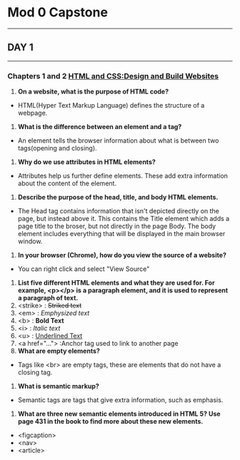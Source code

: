 # Mod 0 Capstone
***
## DAY 1
---

### Chapters 1 and 2 [HTML and CSS:Design and Build Websites](http://www.amazon.com/HTML-CSS-Design-Build-Websites/dp/1118008189/ref=sr_1_3?ie=UTF8&qid=1459879147&sr=8-3&keywords=duckett)

1. **On a website, what is the purpose of HTML code?**
  * HTML(Hyper Text Markup Language) defines the structure of a webpage.
1. **What is the difference between an element and a tag?**
  * An element tells the browser information about what is between two tags(opening and closing).
1. **Why do we use attributes in HTML elements?**
  * Attributes help us further define elements. These add extra information about the content of the element.
1. **Describe the purpose of the head, title, and body HTML elements.**
  * The Head tag contains information that isn't depicted directly on the page, but instead above it. This contains the Title element which adds a page title to the broser, but not directly in the page Body. The body element includes everything that will be displayed in the main browser window.
1. **In your browser (Chrome), how do you view the source of a website?**
  * You can right click and select "View Source"
1. **List five different HTML elements and what they are used for. For example, \<p\>\</p\> is a paragraph element, and it is used to represent a paragraph of text.**
  1. \<strike\> : <strike>Striked text</strike>
  1. \<em\> : <em>Emphysized text</em>
  1. \<b\> : <b>Bold Text</b>
  1. \<i\> : <i>Italic text</i>
  1. \<u\> : <u>Underlined Text</u>
  1. \<a href="..."\> :Anchor tag used to link to another page
1. **What are empty elements?**
  * Tags like \<br\> are empty tags, these are elements that do not have a closing tag.
1. **What is semantic markup?**
  * Semantic tags are tags that give extra information, such as emphasis.
1. **What are three new semantic elements introduced in HTML 5? Use page 431 in the book to find more about these new elements.**
  * \<figcaption\>
  * \<nav\>
  * \<article\>
